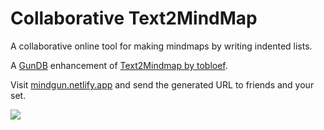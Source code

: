 # Collaborative Text2MindMap

A collaborative online tool for making mindmaps by writing indented lists.

A [GunDB](https://github.com/amark/gun) enhancement of [Text2Mindmap by tobloef](https://github.com/tobloef/text2mindmap).

Visit [mindgun.netlify.app](https://mindgun.netlify.app/) and send the generated URL to friends and your set.

![](https://i.imgur.com/1dov0WF.png)